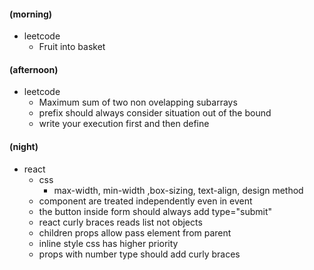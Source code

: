 #### (morning)

- leetcode
  - Fruit into basket

#### (afternoon)

- leetcode
  - Maximum sum of two non ovelapping subarrays
  - prefix should always consider situation out of the bound
  - write your execution first and then define

#### (night)

- react
  - css
    - max-width, min-width ,box-sizing, text-align, design method
  - component are treated independently even in event
  - the button inside form should always add type="submit"
  - react curly braces reads list not objects
  - children props allow pass element from parent
  - inline style css has higher priority
  - props with number type should add curly braces
